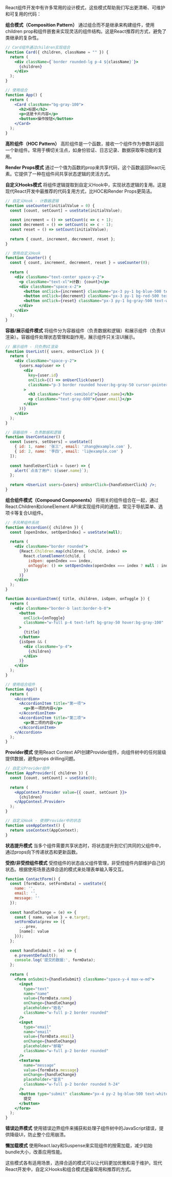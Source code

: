 
React组件开发中有许多常用的设计模式，这些模式帮助我们写出更清晰、可维护和可复用的代码：

**组合模式（Composition Pattern）**
通过组合而不是继承来构建组件，使用children prop和组件嵌套来实现灵活的组件结构。这是React推荐的方式，避免了类继承的复杂性。

```jsx
// Card组件通过children实现组合
function Card({ children, className = "" }) {
  return (
    <div className={`border rounded-lg p-4 ${className}`}>
      {children}
    </div>
  );
}

// 使用组合
function App() {
  return (
    <Card className="bg-gray-100">
      <h2>标题</h2>
      <p>这是卡片内容</p>
      <button>操作按钮</button>
    </Card>
  );
}
```

**高阶组件（HOC Pattern）**
高阶组件是一个函数，接收一个组件作为参数并返回一个新组件。常用于横切关注点，如身份验证、日志记录、数据获取等功能的复用。

**Render Props模式**
通过一个值为函数的prop来共享代码，这个函数返回React元素。它提供了一种在组件间共享状态逻辑的灵活方式。

**自定义Hooks模式**
将组件逻辑提取到自定义Hook中，实现状态逻辑的复用。这是现代React开发中最推荐的代码复用方式，比HOC和Render Props更简洁。

```jsx
// 自定义Hook - 计数器逻辑
function useCounter(initialValue = 0) {
  const [count, setCount] = useState(initialValue);
  
  const increment = () => setCount(c => c + 1);
  const decrement = () => setCount(c => c - 1);
  const reset = () => setCount(initialValue);
  
  return { count, increment, decrement, reset };
}

// 使用自定义Hook
function Counter() {
  const { count, increment, decrement, reset } = useCounter(0);
  
  return (
    <div className="text-center space-y-2">
      <p className="text-xl">计数: {count}</p>
      <div className="space-x-2">
        <button onClick={increment} className="px-3 py-1 bg-blue-500 text-white rounded">+</button>
        <button onClick={decrement} className="px-3 py-1 bg-red-500 text-white rounded">-</button>
        <button onClick={reset} className="px-3 py-1 bg-gray-500 text-white rounded">重置</button>
      </div>
    </div>
  );
}
```

**容器/展示组件模式**
将组件分为容器组件（负责数据和逻辑）和展示组件（负责UI渲染）。容器组件处理状态管理和副作用，展示组件只关注UI展示。

```jsx
// 展示组件 - 只负责UI渲染
function UserList({ users, onUserClick }) {
  return (
    <div className="space-y-2">
      {users.map(user => (
        <div 
          key={user.id} 
          onClick={() => onUserClick(user)}
          className="p-3 border rounded hover:bg-gray-50 cursor-pointer"
        >
          <h3 className="font-semibold">{user.name}</h3>
          <p className="text-gray-600">{user.email}</p>
        </div>
      ))}
    </div>
  );
}

// 容器组件 - 负责数据和逻辑
function UserContainer() {
  const [users, setUsers] = useState([
    { id: 1, name: '张三', email: 'zhang@example.com' },
    { id: 2, name: '李四', email: 'li@example.com' }
  ]);
  
  const handleUserClick = (user) => {
    alert(`点击了用户: ${user.name}`);
  };
  
  return <UserList users={users} onUserClick={handleUserClick} />;
}
```

**组合组件模式（Compound Components）**
将相关的组件组合在一起，通过React.Children和cloneElement API来实现组件间的通信，常见于导航菜单、选项卡等复合UI组件。

```jsx
// 手风琴组件系统
function Accordion({ children }) {
  const [openIndex, setOpenIndex] = useState(null);
  
  return (
    <div className="border rounded">
      {React.Children.map(children, (child, index) =>
        React.cloneElement(child, {
          isOpen: openIndex === index,
          onToggle: () => setOpenIndex(openIndex === index ? null : index)
        })
      )}
    </div>
  );
}

function AccordionItem({ title, children, isOpen, onToggle }) {
  return (
    <div className="border-b last:border-b-0">
      <button 
        onClick={onToggle}
        className="w-full p-4 text-left bg-gray-50 hover:bg-gray-100"
      >
        {title}
      </button>
      {isOpen && (
        <div className="p-4">
          {children}
        </div>
      )}
    </div>
  );
}

// 使用组合组件
function App() {
  return (
    <Accordion>
      <AccordionItem title="第一项">
        <p>第一项的内容</p>
      </AccordionItem>
      <AccordionItem title="第二项">
        <p>第二项的内容</p>
      </AccordionItem>
    </Accordion>
  );
}
```

**Provider模式**
使用React Context API创建Provider组件，向组件树中的任何层级提供数据，避免props drilling问题。

```jsx
// 自定义Provider组件
function AppProvider({ children }) {
  const [count, setCount] = useState(0);
  
  return (
    <AppContext.Provider value={{ count, setCount }}>
      {children}
    </AppContext.Provider>
  );
}

// 自定义Hook - 使用Provider中的状态
function useAppContext() {
  return useContext(AppContext);
}
```

**状态提升模式**
当多个组件需要共享状态时，将状态提升到它们共同的父组件中，通过props向下传递状态和更新函数。

**受控/非受控组件模式**
受控组件的状态由父组件管理，非受控组件内部维护自己的状态。根据使用场景选择合适的模式来处理表单输入等交互。

```jsx
function ContactForm() {
  const [formData, setFormData] = useState({
    name: '',
    email: '',
    message: ''
  });
  
  const handleChange = (e) => {
    const { name, value } = e.target;
    setFormData(prev => ({
      ...prev,
      [name]: value
    }));
  };
  
  const handleSubmit = (e) => {
    e.preventDefault();
    console.log('提交的数据:', formData);
  };
  
  return (
    <form onSubmit={handleSubmit} className="space-y-4 max-w-md">
      <input
        type="text"
        name="name"
        value={formData.name}
        onChange={handleChange}
        placeholder="姓名"
        className="w-full p-2 border rounded"
      />
      <input
        type="email"
        name="email"
        value={formData.email}
        onChange={handleChange}
        placeholder="邮箱"
        className="w-full p-2 border rounded"
      />
      <textarea
        name="message"
        value={formData.message}
        onChange={handleChange}
        placeholder="留言"
        className="w-full p-2 border rounded h-24"
      />
      <button type="submit" className="px-4 py-2 bg-blue-500 text-white rounded">
        提交
      </button>
    </form>
  );
}
```

**错误边界模式**
使用错误边界组件来捕获和处理子组件树中的JavaScript错误，提供降级UI，防止整个应用崩溃。

**懒加载模式**
使用React.lazy和Suspense来实现组件的按需加载，减少初始bundle大小，改善应用性能。

这些模式各有适用场景，选择合适的模式可以让代码更加优雅和易于维护。现代React开发中，自定义Hooks和组合模式是最常用和推荐的方式。

